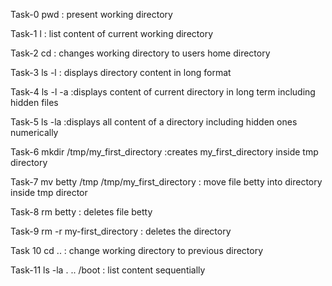 Task-0    pwd : present working directory

Task-1    l : list content of current working directory

Task-2    cd : changes working directory to users home directory

Task-3    ls -l : displays directory content in long format

Task-4    ls -l -a :displays content of current directory in long term including hidden files

Task-5    ls -la  :displays all content of a directory including hidden ones numerically

Task-6    mkdir /tmp/my_first_directory :creates my_first_directory inside tmp directory

Task-7    mv betty /tmp /tmp/my_first_directory : move file betty into directory inside tmp director

Task-8    rm betty  : deletes file betty

Task-9    rm -r my-first_directory  : deletes the directory

Task 10   cd ..  : change working directory to previous directory

Task-11   ls -la . .. /boot : list content sequentially


